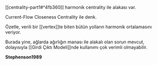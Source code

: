 [[centrality-part1#^4fb360]] harmonik centrality ile alakası var.

Current-Flow Closeness Centrality ile denk.

Özetle, verili bir [[vertex]]te biten bütün yolların harmonik ortalamasını veriyor.

Burada yine, ağlarda ağırlığın manası ile alakalı olan sorun mevcut, dolayısıyla [[Girdi Çıktı Modeli]]nde kullanımı çok verimli olmayabilir.

**Stephenson1989**